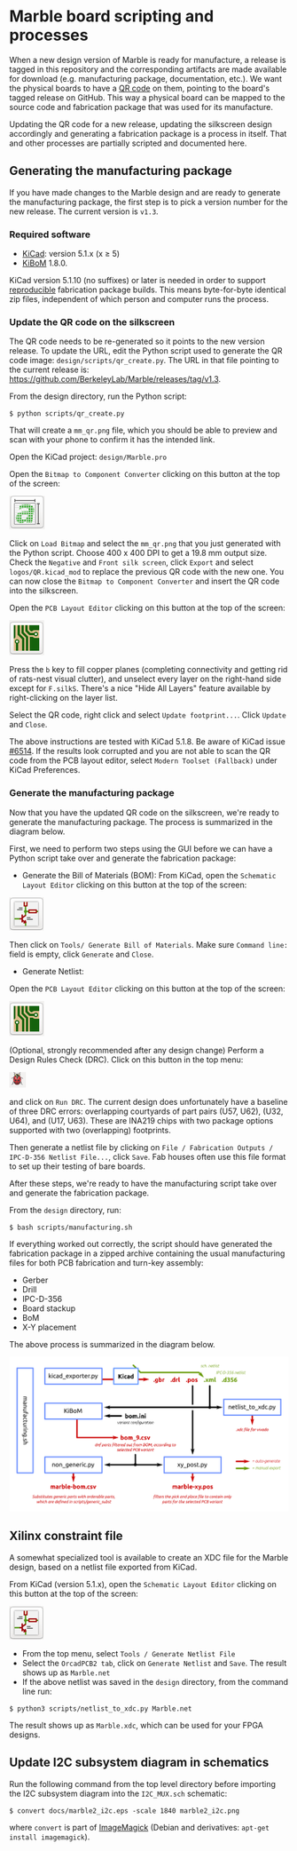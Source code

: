 # Marble board scripting and processes

When a new design version of Marble is ready for manufacture, a release is tagged in this repository and the corresponding artifacts are made available for download (e.g. manufacturing package, documentation, etc.). We want the physical boards to have a [QR code](https://en.wikipedia.org/wiki/QR_code) on them, pointing to the board's tagged release on GitHub.  This way a physical board can be mapped to the source code and fabrication package that was used for its manufacture.

Updating the QR code for a new release, updating the silkscreen design accordingly and generating a fabrication package is a process in itself. That and other processes are partially scripted and documented here.

## Generating the manufacturing package

If you have made changes to the Marble design and are ready to generate the manufacturing package, the first step is to pick a version number for the new release. The current version is `v1.3`.

### Required software

* [KiCad](https://www.kicad.org/): version 5.1.x (x &ge; 5)
* [KiBoM](https://github.com/SchrodingersGat/KiBoM) 1.8.0.

KiCad version 5.1.10 (no suffixes) or later is needed in order to support [reproducible](https://reproducible-builds.org) fabrication package builds. This means byte-for-byte identical zip files, independent of which person and computer runs the process.


### Update the QR code on the silkscreen

The QR code needs to be re-generated so it points to the new version release. To update the URL, edit the Python script used to generate the QR code image: `design/scripts/qr_create.py`. The URL in that file pointing to the current release is: <https://github.com/BerkeleyLab/Marble/releases/tag/v1.3>.

From the design directory, run the Python script:
```console
$ python scripts/qr_create.py
```
That will create a `mm_qr.png` file, which you should be able to preview and
scan with your phone to confirm it has the intended link.

Open the KiCad project: `design/Marble.pro`

Open the `Bitmap to Component Converter` clicking on this button at the top of the screen:

![Bitmap to Component Converter](img/bit2comp_button.png)

Click on `Load Bitmap` and select the `mm_qr.png` that you just generated with the Python script. Choose 400 x 400 DPI to get a 19.8 mm output size. Check the `Negative` and `Front silk screen`, click `Export` and select `logos/QR.kicad_mod` to replace the previous QR code with the new one. You can now close the `Bitmap to Component Converter` and insert the QR code into the silkscreen.

Open the `PCB Layout Editor` clicking on this button at the top of the screen:

![Pcbnew](img/pcbnew_button.png)

Press the `b` key to fill copper planes (completing connectivity and getting rid of rats-nest visual clutter), and unselect every layer on the right-hand side except for `F.silkS`.  There's a nice "Hide All Layers" feature available by right-clicking on the layer list.

Select the QR code, right click and select `Update footprint...`. Click `Update` and `Close`.

The above instructions are tested with KiCad 5.1.8. Be aware of KiCad issue [#6514](https://gitlab.com/kicad/code/kicad/-/issues/6514). If the results look corrupted and you are not able to scan the QR code from the PCB layout editor, select `Modern Toolset (Fallback)` under KiCad Preferences.

### Generate the manufacturing package

Now that you have the updated QR code on the silkscreen, we're ready to generate the manufacturing package. The process is summarized in the diagram below.

First, we need to perform two steps using the GUI before we can have a Python script take over and generate the fabrication package:

* Generate the Bill of Materials (BOM): From KiCad, open the `Schematic Layout Editor` clicking on this button at the top of the screen:

![Pcbnew](img/schem_button.png)

Then click on `Tools/ Generate Bill of Materials`. Make sure `Command line:` field is empty, click `Generate` and `Close`.

* Generate Netlist:

Open the `PCB Layout Editor` clicking on this button at the top of the screen:

![Pcbnew](img/pcbnew_button.png)

(Optional, strongly recommended after any design change) Perform a Design Rules Check (DRC). Click on this button in the top menu:

![drc](img/drc_button.png)

and click on `Run DRC`.  The current design does unfortunately have a baseline
of three DRC errors:  overlapping courtyards of part pairs (U57, U62), (U32, U64), and (U17, U63).
These are INA219 chips with two package options supported with two (overlapping) footprints.

Then generate a netlist file by clicking on `File / Fabrication Outputs / IPC-D-356 Netlist File...`, click `Save`.  Fab houses often use this file format to set up their testing of bare boards.

After these steps, we're ready to have the manufacturing script take over and generate the fabrication package.

From the `design` directory, run:

```console
$ bash scripts/manufacturing.sh
```

If everything worked out correctly, the script should have generated the fabrication package in a zipped archive containing the usual manufacturing files for both
PCB fabrication and turn-key assembly:
* Gerber
* Drill
* IPC-D-356
* Board stackup
* BoM
* X-Y placement

The above process is summarized in the diagram below.

![process](../../docs/manufacturing_scripts.png)

## Xilinx constraint file

A somewhat specialized tool is available to create an XDC file for the Marble design,
based on a netlist file exported from KiCad.

From KiCad (version 5.1.x), open the `Schematic Layout Editor` clicking on this button at the top of the screen:

![Pcbnew](img/schem_button.png)

* From the top menu, select `Tools / Generate Netlist File`
* Select the `OrcadPCB2 tab`, click on `Generate Netlist` and `Save`. The result shows up as `Marble.net`
* If the above netlist was saved in the `design` directory, from the command line run:
```console
$ python3 scripts/netlist_to_xdc.py Marble.net
```

The result shows up as `Marble.xdc`, which can be used for your FPGA designs.

## Update I2C subsystem diagram in schematics

Run the following command from the top level directory before importing the I2C subsystem diagram into the `I2C_MUX.sch` schematic:
```console
$ convert docs/marble2_i2c.eps -scale 1840 marble2_i2c.png
```
where `convert` is part of [ImageMagick](https://en.wikipedia.org/wiki/ImageMagick)
(Debian and derivatives: `apt-get install imagemagick`).
